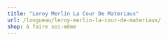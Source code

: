 ```yaml
---
title: "Leroy Merlin La Cour De Materiaux"
url: /longueau/leroy-merlin-la-cour-de-materiaux/
shop: à faire soi-même
---
```

